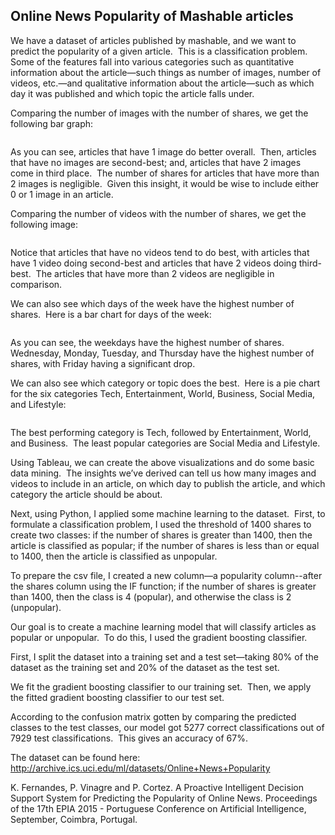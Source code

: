<!-- wp:heading -->
<h2>Online News Popularity of Mashable articles </h2>
<!-- /wp:heading -->

<!-- wp:paragraph -->
<p>We have a dataset of articles published by mashable, and we
want to predict the popularity of a given article.&nbsp; This is a classification problem.&nbsp; Some of the features fall into various
categories such as quantitative information about the article—such things as
number of images, number of videos, etc.—and qualitative information about the
article—such as which day it was published and which topic the article falls
under.&nbsp; </p>
<!-- /wp:paragraph -->

<!-- wp:paragraph -->
<p>Comparing the number of images with the number of shares, we
get the following bar graph:</p>
<!-- /wp:paragraph -->

<!-- wp:image {"id":353} -->
<figure class="wp-block-image"><img src="https://www.onlinemathtraining.com/wp-content/uploads/2019/07/Online-news-images-1.png" alt="" class="wp-image-353"/></figure>
<!-- /wp:image -->
<!-- wp:paragraph -->
<p>As you can see, articles that have 1 image do better
overall.&nbsp; Then, articles that have no
images are second-best; and, articles that have 2 images come in third
place.&nbsp; The number of shares for articles
that have more than 2 images is negligible.&nbsp;
Given this insight, it would be wise to include either 0 or 1 image in
an article.</p>
<!-- /wp:paragraph -->

<!-- wp:paragraph -->
<p>Comparing the number of videos with the number of shares, we
get the following image:</p>
<!-- /wp:paragraph -->

<!-- wp:image {"id":354} -->
<figure class="wp-block-image"><img src="https://www.onlinemathtraining.com/wp-content/uploads/2019/07/online-news-videos-1.png" alt="" class="wp-image-354"/></figure>
<!-- /wp:image -->

<!-- wp:paragraph -->
<p>Notice that articles that have no videos tend to do best,
with articles that have 1 video doing second-best and articles that have 2
videos doing third-best.&nbsp; The articles
that have more than 2 videos are negligible in comparison.&nbsp; </p>
<!-- /wp:paragraph -->

<!-- wp:paragraph -->
<p>We can also see which days of the week have the highest
number of shares.&nbsp; Here is a bar chart
for days of the week:</p>
<!-- /wp:paragraph -->

<!-- wp:image {"id":355} -->
<figure class="wp-block-image"><img src="https://www.onlinemathtraining.com/wp-content/uploads/2019/07/online-news-days-of-week-1.png" alt="" class="wp-image-355"/></figure>
<!-- /wp:image -->

<!-- wp:paragraph -->
<p>As you can see, the weekdays have the highest number of
shares.&nbsp; Wednesday, Monday, Tuesday, and
Thursday have the highest number of shares, with Friday having a significant
drop.&nbsp; </p>
<!-- /wp:paragraph -->

<!-- wp:paragraph -->
<p>We can also see which category or topic does the best.&nbsp; Here is a pie chart for the six categories
Tech, Entertainment, World, Business, Social Media, and Lifestyle:</p>
<!-- /wp:paragraph -->

<!-- wp:image {"id":356} -->
<figure class="wp-block-image"><img src="https://www.onlinemathtraining.com/wp-content/uploads/2019/07/online-news-pie-chart-1.png" alt="" class="wp-image-356"/></figure>
<!-- /wp:image -->

<!-- wp:paragraph -->
<p>The best performing category is Tech, followed by
Entertainment, World, and Business.&nbsp; The
least popular categories are Social Media and Lifestyle.&nbsp; </p>
<!-- /wp:paragraph -->

<!-- wp:paragraph -->
<p>Using Tableau, we can create the above visualizations and do
some basic data mining.&nbsp; The insights
we’ve derived can tell us how many images and videos to include in an article,
on which day to publish the article, and which category the article should be
about.&nbsp; </p>
<!-- /wp:paragraph -->

<!-- wp:paragraph -->
<p>Next, using Python, I applied some machine learning to the
dataset.&nbsp; First, to formulate a
classification problem, I used the threshold of 1400 shares to create two
classes: if the number of shares is greater than 1400, then the article is
classified as popular; if the number of shares is less than or equal to 1400,
then the article is classified as unpopular.&nbsp;
</p>
<!-- /wp:paragraph -->

<!-- wp:paragraph -->
<p>To prepare the csv file, I created a new column—a popularity
column--after the shares column using the IF function; if the number of shares
is greater than 1400, then the class is 4 (popular), and otherwise the class is
2 (unpopular).</p>
<!-- /wp:paragraph -->

<!-- wp:paragraph -->
<p>Our goal is to create a machine learning model that will
classify articles as popular or unpopular.&nbsp;
To do this, I used the gradient boosting classifier.</p>
<!-- /wp:paragraph -->

<!-- wp:paragraph -->
<p>First, I split the dataset into a training set and a test
set—taking 80% of the dataset as the training set and 20% of the dataset as the
test set.</p>
<!-- /wp:paragraph -->

<!-- wp:paragraph -->
<p>We fit the gradient boosting classifier to our training
set.&nbsp; Then, we apply the fitted gradient
boosting classifier to our test set.</p>
<!-- /wp:paragraph -->

<!-- wp:paragraph -->
<p>According to the confusion matrix gotten by comparing the
predicted classes to the test classes, our model got 5277 correct
classifications out of 7929 test classifications.&nbsp; This gives an accuracy of 67%. </p>
<!-- /wp:paragraph -->

<!-- wp:paragraph -->
<p>The dataset can be found here: <a href="http://archive.ics.uci.edu/ml/datasets/Online+News+Popularity">http://archive.ics.uci.edu/ml/datasets/Online+News+Popularity</a></p>
<!-- /wp:paragraph -->

<!-- wp:paragraph -->
<p>K. Fernandes, P. Vinagre and P. Cortez. A Proactive Intelligent Decision Support System for Predicting the Popularity of Online News. Proceedings of the 17th EPIA 2015 - Portuguese Conference on Artificial Intelligence, September, Coimbra, Portugal.</p>
<!-- /wp:paragraph -->
